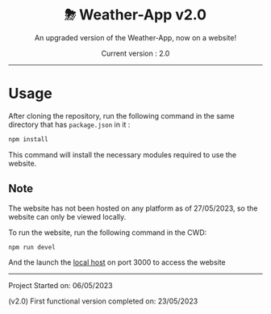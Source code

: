 <div align="center">
<h1>⛈ Weather-App v2.0</h1>

An upgraded version of the Weather-App, now on a website!

Current version : 2.0
</div>

---

# Usage

After cloning the repository, run the following command in the same directory
that has `package.json` in it :

```bash
npm install
```

This command will install the necessary modules required to use the website.

## Note

The website has not been hosted on any platform as of 27/05/2023, so the website
can only be viewed locally.

To run the website, run the following command in the CWD:

```bash
npm run devel
```

And the launch the [local host](http://localhost:3000/)
on port 3000 to access the website

---
Project Started on: 06/05/2023

(v2.0) First functional version completed on: 23/05/2023
